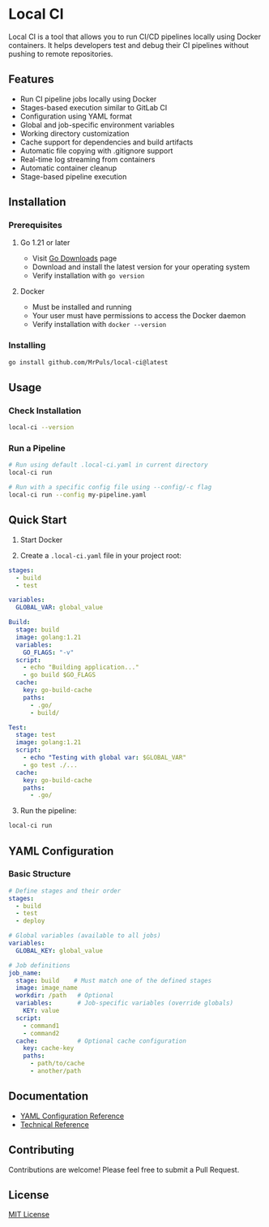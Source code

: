 # Local CI

Local CI is a tool that allows you to run CI/CD pipelines locally using Docker containers. It helps developers test and debug their CI pipelines without pushing to remote repositories.

## Features

- Run CI pipeline jobs locally using Docker
- Stages-based execution similar to GitLab CI
- Configuration using YAML format
- Global and job-specific environment variables
- Working directory customization
- Cache support for dependencies and build artifacts
- Automatic file copying with .gitignore support
- Real-time log streaming from containers
- Automatic container cleanup
- Stage-based pipeline execution

## Installation

### Prerequisites

1. Go 1.21 or later
   - Visit [Go Downloads](https://golang.org/dl/) page
   - Download and install the latest version for your operating system
   - Verify installation with `go version`

2. Docker
   - Must be installed and running
   - Your user must have permissions to access the Docker daemon
   - Verify installation with `docker --version`

### Installing

```bash
go install github.com/MrPuls/local-ci@latest
```

## Usage

### Check Installation

```bash
local-ci --version
```

### Run a Pipeline

```bash
# Run using default .local-ci.yaml in current directory
local-ci run

# Run with a specific config file using --config/-c flag
local-ci run --config my-pipeline.yaml
```

## Quick Start

1. Start Docker

2. Create a `.local-ci.yaml` file in your project root:

```yaml
stages:
  - build
  - test

variables:
  GLOBAL_VAR: global_value

Build:
  stage: build
  image: golang:1.21
  variables:
    GO_FLAGS: "-v"
  script:
    - echo "Building application..."
    - go build $GO_FLAGS
  cache:
    key: go-build-cache
    paths:
      - .go/
      - build/

Test:
  stage: test
  image: golang:1.21
  script:
    - echo "Testing with global var: $GLOBAL_VAR"
    - go test ./...
  cache:
    key: go-build-cache
    paths:
      - .go/
```

3. Run the pipeline:

```bash
local-ci run
```

## YAML Configuration

### Basic Structure

```yaml
# Define stages and their order
stages:
  - build
  - test
  - deploy

# Global variables (available to all jobs)
variables:
  GLOBAL_KEY: global_value

# Job definitions
job_name:
  stage: build    # Must match one of the defined stages
  image: image_name
  workdir: /path   # Optional
  variables:       # Job-specific variables (override globals)
    KEY: value
  script:
    - command1
    - command2
  cache:           # Optional cache configuration
    key: cache-key
    paths:
      - path/to/cache
      - another/path
```

## Documentation

- [YAML Configuration Reference](docs/yaml-reference.md)
- [Technical Reference](docs/tech-reference.md)

## Contributing

Contributions are welcome! Please feel free to submit a Pull Request.

## License

[MIT License](LICENSE)